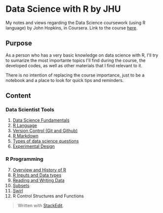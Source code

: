 # Data Science with R by JHU

My notes and views regarding the Data Science coursework (using R language) by John Hopkins, in Coursera.
Link to the course [here](https://www.coursera.org/specializations/jhu-data-science).

## Purpose

As a person who has a very basic knowledge on data science with R, I'll try to sumarize the most importante topics I'll find during the course,  the developed codes, as well as other materials that I find relevant to it.

There is no intention of replacing the course importance, just to be a notebook and a place to look for quick tips and reminders. 

## Content

### Data Scientist Tools
1. [Data Science Fundamentals](https://github.com/cauabernardino/Data-Science-By-John-Hopkins/blob/master/01%20-%20Data%20Scientist%20Tools/Lesson%2001.md)
2. [R Language](https://github.com/cauabernardino/Data-Science-By-John-Hopkins/blob/master/01%20-%20Data%20Scientist%20Tools/Lesson%2002.md)
3. [Version Control (Git and Github)](https://github.com/cauabernardino/Data-Science-By-John-Hopkins/blob/master/01%20-%20Data%20Scientist%20Tools/Lesson%2003.md)
4. [R Markdown](https://github.com/cauabernardino/Data-Science-By-John-Hopkins/blob/master/01%20-%20Data%20Scientist%20Tools/Lesson%2004.md)
5. [Types of data science questions](https://github.com/cauabernardino/Data-Science-By-John-Hopkins/blob/master/01%20-%20Data%20Scientist%20Tools/Lesson%2005.md)
6. [Experimental Design](https://github.com/cauabernardino/Data-Science-By-John-Hopkins/blob/master/01%20-%20Data%20Scientist%20Tools/Lesson%2006.md)

### R Programming

7. [Overview and History of R](https://github.com/cauabernardino/Data-Science-By-John-Hopkins/blob/master/02%20-%20R%20Programming/Lesson%2007.md)
8. [R Inputs and Data types](https://github.com/cauabernardino/Data-Science-By-John-Hopkins/blob/master/02%20-%20R%20Programming/Lesson%2008.md)
9. [Reading and Writing Data](https://github.com/cauabernardino/Data-Science-By-John-Hopkins/blob/master/02%20-%20R%20Programming/Lesson%2009.md)
10. [Subsets](https://github.com/cauabernardino/Data-Science-By-John-Hopkins/blob/master/02%20-%20R%20Programming/Lesson%2010.md)
11. [Swirl](https://github.com/cauabernardino/Data-Science-By-John-Hopkins/blob/master/02%20-%20R%20Programming/Lesson%2011.md)
12. R Control Structures and Functions

> Written with [StackEdit](https://stackedit.io/).
<!--stackedit_data:
eyJoaXN0b3J5IjpbMTYwNTk3NzY0OCwtMzA5OTI4MDIsLTE3MD
UyMTE0MywxNTc2NDMwODIzLDE1NDgxNTM0MTQsLTE2MzU1MTQy
MDcsLTUzNTQ1NDU5OSwtMjE0MzMwMjQ3LC03NDQwMDIxNTcsLT
gyNjg2MDE4NSwxMzMwMzY2NDU0LC05NjU1MjA4MTEsLTE4MDUx
NDI3OTQsNzg4NjkxNjg2XX0=
-->